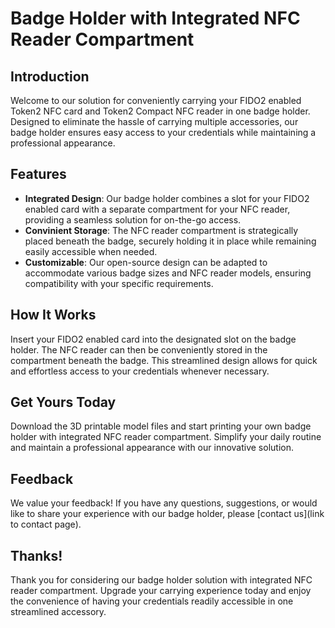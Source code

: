 # Badge Holder with Integrated NFC Reader Compartment

## Introduction
Welcome to our solution for conveniently carrying your FIDO2 enabled Token2 NFC card and Token2 Compact NFC reader in one badge holder. Designed to eliminate the hassle of carrying multiple accessories, our badge holder ensures easy access to your credentials while maintaining a professional appearance.

## Features
- **Integrated Design**: Our badge holder combines a slot for your FIDO2 enabled card with a separate compartment for your NFC reader, providing a seamless solution for on-the-go access.
- **Convinient Storage**: The NFC reader compartment is strategically placed beneath the badge, securely holding it in place while remaining easily accessible when needed.
- **Customizable**: Our open-source design can be adapted to accommodate various badge sizes and NFC reader models, ensuring compatibility with your specific requirements.

## How It Works
Insert your FIDO2 enabled card into the designated slot on the badge holder. The NFC reader can then be conveniently stored in the compartment beneath the badge. This streamlined design allows for quick and effortless access to your credentials whenever necessary.

## Get Yours Today
Download the 3D printable model files and start printing your own badge holder with integrated NFC reader compartment. Simplify your daily routine and maintain a professional appearance with our innovative solution.

## Feedback
We value your feedback! If you have any questions, suggestions, or would like to share your experience with our badge holder, please [contact us](link to contact page).

## Thanks!
Thank you for considering our badge holder solution with integrated NFC reader compartment. Upgrade your carrying experience today and enjoy the convenience of having your credentials readily accessible in one streamlined accessory.
